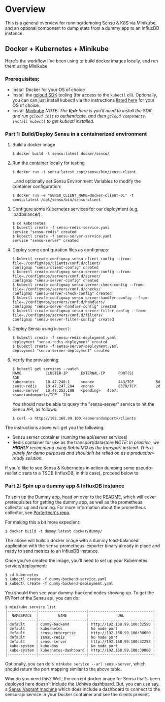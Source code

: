 # Overview
This is a general overview for running/demoing Sensu & K8S via Minikube, and an optional component to dump stats from a dummy app to an InfluxDB instance.

## Docker + Kubernetes + Minikube

Here's the workflow I've been using to build docker images locally, and run them using Minikube

### Prerequisites:

- Install Docker for your OS of choice
- Install the [gcloud SDK](https://cloud.google.com/sdk/docs/quickstarts)
  tooling (for access to the `kubectl` cli). Optionally, you can can just install kubectl via the instructions [listed here](https://kubernetes.io/docs/tasks/tools/install-kubectl/) for your OS of choice.
- Install [Minikube](https://kubernetes.io/docs/tasks/tools/install-minikube/#install-kubectl)
  _NOTE: The **tl;dr** here is you'll need to install the SDK and run `gcloud
  init` to authenticate, and then `gcloud components install kubectl` to get
  kubectl installed._

### Part 1: Build/Deploy Sensu in a containerized environment

1. Build a docker image  

    ```
    $ docker build -t sensu:latest docker/sensu/
    ```

2. Run the container locally for testing

    ```
    $ docker run -t sensu:latest /opt/sensu/bin/sensu-client
    ```

    ...and optionally set Sensu Environment Variables to modify the container configuration:   

    ```
    $ docker run -e "SENSU_CLIENT_NAME=docker-client-01" -t sensu:latest /opt/sensu/bin/sensu-client
    ```  

5. Configure some Kubernetes services for our deployment (e.g. loadbalancer):

    ```
    $ cd kubernetes
    $ kubectl create -f sensu-redis-service.yaml
    service "sensu-redis" created
    $ kubectl create -f sensu-server-service.yaml
    service "sensu-server" created
    ```

6. Deploy some configuration files as configmaps:

    ```
    $ kubectl create configmap sensu-client-config --from-file=./configmaps/clients/conf.d/client/
    configmap "sensu-client-config" created
    $ kubectl create configmap sensu-server-config --from-file=./configmaps/servers/conf.d/server/
    configmap "sensu-server-config" created
    $ kubectl create configmap sensu-server-check-config --from-file=./configmaps/servers/conf.d/checks/
    configmap "sensu-server-check-config" created
    $ kubectl create configmap sensu-server-handler-config --from-file=./configmaps/servers/conf.d/handlers/
    configmap "sensu-server-handler-config" created
    $ kubectl create configmap sensu-server-filter-config --from-file=./configmaps/servers/conf.d/filters/
    configmap "sensu-server-filter-config" created
    ```

7. Deploy Sensu using `kubectl`:

    ```
    $ kubectl create -f sensu-redis-deployment.yaml
    deployment "sensu-redis-deployment" created
    $ kubectl create -f sensu-server-deployment.yaml
    deployment "sensu-server-deployment" created
    ```

8. Verify the provisioning:

    ```
    $ kubectl get services --watch
    NAME           CLUSTER-IP      EXTERNAL-IP      PORT(S)          AGE
    kubernetes     10.47.240.1     <none>           443/TCP          5d
    sensu-redis    10.47.247.204   <none>           6379/TCP         2d
    sensu-server   10.47.252.108   <pending>   4567:<somerandomport>/TCP   21m
    ```
    
    You should now be able to query the "sensu-server" service to
    hit the Sensu API, as follows:

    ```
    $ curl -s http://192.168.99.100:<somerandomport>/clients
    ```

The instructions above will get you the following:
* Sensu server container (running the api/server services)
* Redis container for use as the transport/datastore
  _NOTE: In practice, we **HIGHLY** recommend using RabbitMQ as the transport instead. 
  This is purely for demo purposes and shouldn't be relied on as a production-ready solution._

If you'd like to see Sensu & Kubernetes in action dumping some pseudo-realistic stats to a TSDB (InfluxDB, in this case), proceed below to 

### Part 2: Spin up a dummy app & InfluxDB instance 

To spin up the Dummy app, head on over to the [README](docker/dummy/README.md), which will cover prerequisites for getting the dummy app, as well as the prometheus collector up and running. For more information about the prometheus collector, see [Portertech's repo](https://github.com/portertech/sensu-prometheus-collector).

For making this a bit more expedient:

```
$ docker build -t dummy:latest docker/dummy/
```

The above will build a docker image with a dummy load-balanced application with the sensu-prometheus-exporter binary already in place and ready to send metrics to an InfluxDB instance. 

Once you've created the image, you'll need to set up your Kubernetes service/deployment:

```
$ cd kubernetes
$ kubectl create -f dummy-backend-service.yaml
$ kubectl create -f dummy-backend-deployment.yaml
```

You should then see your dummy-backend nodes showing up. To get the IP/Port of the Sensu api, you can do:

```
$ minikube service list
|-------------|----------------------|-----------------------------|
|  NAMESPACE  |         NAME         |             URL             |
|-------------|----------------------|-----------------------------|
| default     | dummy-backend        | http://192.168.99.100:32590 |
| default     | kubernetes           | No node port                |
| default     | sensu-enterprise     | http://192.168.99.100:30600 |
| default     | sensu-redis          | No node port                |
| default     | sensu-server         | http://192.168.99.100:32253 |
| kube-system | kube-dns             | No node port                |
| kube-system | kubernetes-dashboard | http://192.168.99.100:30000 |
|-------------|----------------------|-----------------------------|
```

Optionally, you can do `$ minkube service --url sensu-server`, which should return the port mapping similar to the above table.

Why do you need this? Well, the current docker image for Sensu that's been deployed here doesn't include the Uchiwa dashboard. But, you can use say, a [Sensu Vagrant machine](https://github.com/asachs01/sensu-up-and-running) which does include a dashboard to connect to the sensu-api service in your Docker container and see the clients present. 